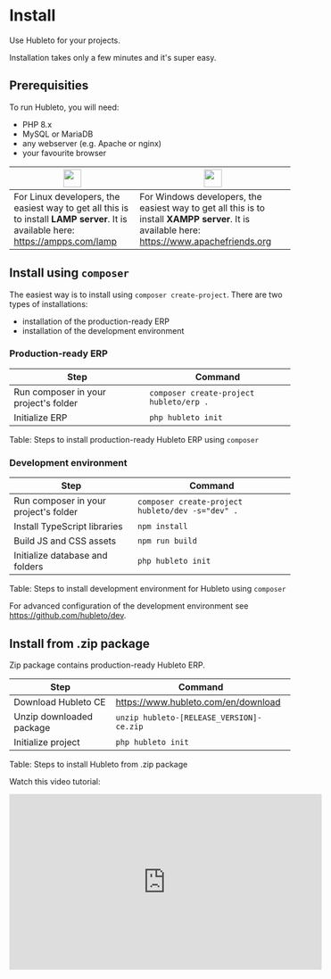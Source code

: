 # Install

Use Hubleto for your projects.

Installation takes only a few minutes and it's super easy.

## Prerequisities

To run Hubleto, you will need:

  * PHP 8.x
  * MySQL or MariaDB
  * any webserver (e.g. Apache or nginx)
  * your favourite browser

| <img src="{{ bookRootUrl }}/content/assets/images/linux-logo.png" style="width:2em;padding:0;border:0;" />                          | <img src="{{ bookRootUrl }}/content/assets/images/windows-logo.png" style="width:2em;padding:0;border:0;" />                               |
| ----------------------------------------------------------------------------------------------------------------------------------- | ------------------------------------------------------------------------------------------------------------------------------------------ |
| For Linux developers, the easiest way to get all this is to install **LAMP server**.   It is available here: https://ampps.com/lamp | For Windows developers, the easiest way to get all this is to install **XAMPP server**. It is available here: https://www.apachefriends.org |

## Install using `composer`

The easiest way is to install using `composer create-project`. There are two types of installations:

  * installation of the production-ready ERP
  * installation of the development environment

### Production-ready ERP

| Step                                  | Command                                 |
| ------------------------------------- | --------------------------------------- |
| Run composer in your project's folder | `composer create-project hubleto/erp .` |
| Initialize ERP                        | `php hubleto init`                      |
Table: Steps to install production-ready Hubleto ERP using `composer`

### Development environment

| Step                                  | Command                                          |
| ------------------------------------- | ------------------------------------------------ |
| Run composer in your project's folder | `composer create-project hubleto/dev -s="dev" .` |
| Install TypeScript libraries          | `npm install`                                    |
| Build JS and CSS assets               | `npm run build`                                  |
| Initialize database and folders       | `php hubleto init`                               |
Table: Steps to install development environment for Hubleto using `composer`

For advanced configuration of the development environment see https://github.com/hubleto/dev.

## Install from .zip package

Zip package contains production-ready Hubleto ERP.

| Step                     | Command                                  |
| ------------------------ | ---------------------------------------- |
| Download Hubleto CE      | https://www.hubleto.com/en/download      |
| Unzip downloaded package | `unzip hubleto-[RELEASE_VERSION]-ce.zip` |
| Initialize project       | `php hubleto init`                       |
Table: Steps to install Hubleto from .zip package

Watch this video tutorial:

<div class="youtube-video">
  <iframe class="youtube-video" width="560" height="315" src="https://www.youtube.com/embed/c3nTklJntW0?si=jPs7FgrMcfgRgkE4" title="YouTube video player" frameborder="0" allow="accelerometer; autoplay; clipboard-write; encrypted-media; gyroscope; picture-in-picture; web-share" referrerpolicy="strict-origin-when-cross-origin" allowfullscreen></iframe>
</div>

